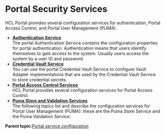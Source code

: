 # Portal Security Services

HCL Portal provides several configuration services for authentication, Portal Access Control, and Portal User Management \(PUMA\).

-   **[Authentication Service](../admin-system/srvcfgref_secy_auth.md)**  
The portal Authentication Service contains the configuration properties for portal authentication. Authentication means that users identify themselves to gain access to the system. Usually users access the system by a user ID and password.
-   **[Credential Vault Service](../admin-system/srvcfgref_cred_vault.md)**  
You can use the portal Credential Vault Service to configure Vault Adapter implementations that are used by the Credential Vault Service to store credential secrets.
-   **[Portal Access Control Services](../admin-system/srvcfgref_secy_pac.md)**  
HCL Portal provides several configuration services for Portal Access Control.
-   **[Puma Store and Validation Services](../admin-system/srvcfgref_puma.md)**  
The following topics list and describe the configuration services for Portal User Management \(PUMA\): these are the Puma Store Service and the Puma Validation Service.

**Parent topic:**[Portal service configuration](../admin-system/srvcfgref.md)

